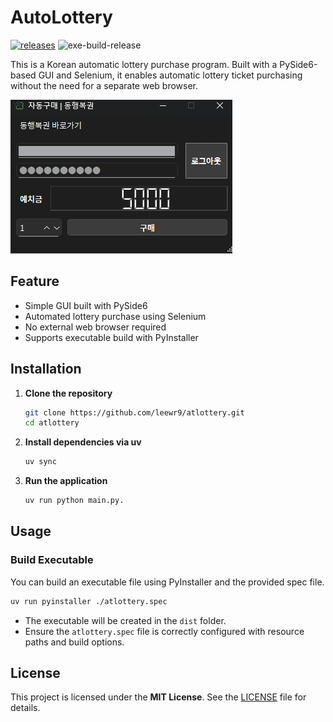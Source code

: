 # AutoLottery

[![releases](https://img.shields.io/github/v/release/leewr9/atlottery)](https://github.com/leewr9/atlottery/releases)
![exe-build-release](https://github.com/leewr9/atlottery/actions/workflows/exe-build-release.yml/badge.svg)

This is a Korean automatic lottery purchase program. Built with a PySide6-based GUI and Selenium, it enables automatic lottery ticket purchasing without the need for a separate web browser.

![main](resources/main.png)

## Feature

- Simple GUI built with PySide6
- Automated lottery purchase using Selenium
- No external web browser required
- Supports executable build with PyInstaller

## Installation

1. **Clone the repository**

   ```bash
   git clone https://github.com/leewr9/atlottery.git
   cd atlottery
   ```

2. **Install dependencies via uv**

   ```bash
   uv sync
   ```

3. **Run the application**

   ```bash
   uv run python main.py.
   ```

## Usage

### Build Executable

You can build an executable file using PyInstaller and the provided spec file.

```bash
uv run pyinstaller ./atlottery.spec
```

- The executable will be created in the `dist` folder.
- Ensure the `atlottery.spec` file is correctly configured with resource paths and build options.

## License

This project is licensed under the **MIT License**. See the [LICENSE](LICENSE) file for details.
